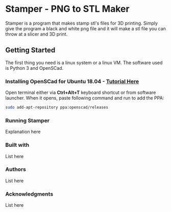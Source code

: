 # Stamper - PNG to STL Maker
Stamper is a program that makes stamp stl's files for 3D printing. Simply give the program a black and white png file and it will make a stl file you can throw at a slicer and 3D print.
## Getting Started
The first thing you need is a linux system or a linux VM. The software used is Python 3 and OpenSCad.

### Installing OpenSCad for Ubuntu 18.04 - [Tutorial Here](http://ubuntuhandbook.org/index.php/2019/01/install-openscad-ubuntu-18-10-18-04/)
Open terminal either via **Ctrl+Alt+T** keyboard shortcut or from software launcher.
When it opens, paste following command and run to add the PPA:
```bash
sudo add-apt-repository ppa:openscad/releases
```



### Running Stamper
Explanation here

### Built with
List here

### Authors
List here

### Acknowledgments
List here
<!--stackedit_data:
eyJoaXN0b3J5IjpbMzMzMzQxODk5LDE0OTU4MDk5NTUsMTUxMT
E1MjIyLDU3NDYxMTIyMV19
-->